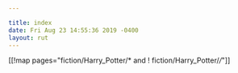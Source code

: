 ```yaml
---

title: index
date: Fri Aug 23 14:55:36 2019 -0400
layout: rut
---
```


[[!map pages="fiction/Harry_Potter/* and ! fiction/Harry_Potter/*/*"]]
